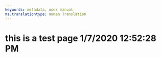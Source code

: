 ```yaml
---
keywords: metadata, user manual
ms.translationtype: Human Translation
---
```

# this is a test page 1/7/2020 12:52:28 PM